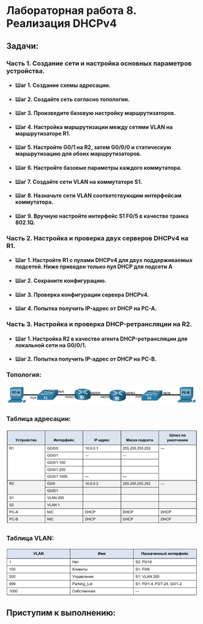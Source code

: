 # Лабораторная работа 8. Реализация DHCPv4
## Задачи:
### Часть 1. Создание сети и настройка основных параметров устройства.
- #### Шаг 1. Создание схемы адресации.
- #### Шаг 2. Создайте сеть согласно топологии.
- #### Шаг 3. Произведите базовую настройку маршрутизаторов.
- #### Шаг 4. Настройка маршрутизации между сетями VLAN на маршрутизаторе R1.
- #### Шаг 5. Настройте G0/1 на R2, затем G0/0/0 и статическую маршрутизацию для обоих маршрутизаторов.
- #### Шаг 6. Настройте базовые параметры каждого коммутатора.
- #### Шаг 7. Создайте сети VLAN на коммутаторе S1.
- #### Шаг 8. Назначьте сети VLAN соответствующим интерфейсам коммутатора.
- #### Шаг 9. Вручную настройте интерфейс S1 F0/5 в качестве транка 802.1Q.
### Часть 2. Настройка и проверка двух серверов DHCPv4 на R1.
- #### Шаг 1. Настройте R1 с пулами DHCPv4 для двух поддерживаемых подсетей. Ниже приведен только пул DHCP для подсети A
- #### Шаг 2. Сохраните конфигурацию.
- #### Шаг 3. Проверка конфигурации сервера DHCPv4.
- #### Шаг 4. Попытка получить IP-адрес от DHCP на PC-A.
### Часть 3. Настройка и проверка DHCP-ретрансляции на R2.
- #### Шаг 1. Настройка R2 в качестве агента DHCP-ретрансляции для локальной сети на G0/0/1.
- #### Шаг 2. Попытка получить IP-адрес от DHCP на PC-B.

### Топология:
![](https://github.com/OlegLarionov999/Images/blob/main/lab07/Screenshot_2.png)
### Таблица адресации:
![](https://github.com/OlegLarionov999/Images/blob/main/lab07/Screenshot_1.png)
### Таблица VLAN:
![](https://github.com/OlegLarionov999/Images/blob/main/lab07/Screenshot_3.png)
## Приступим к выполнению:





















































